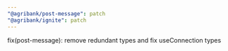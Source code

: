 ```yaml
---
"@agribank/post-message": patch
"@agribank/ignite": patch
---
```


fix(post-message): remove redundant types and fix useConnection types
